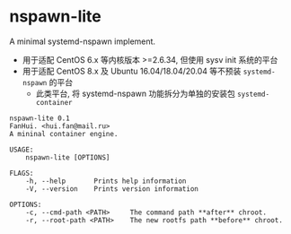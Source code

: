 # nspawn-lite

A minimal systemd-nspawn implement.

- 用于适配 CentOS 6.x 等内核版本 >=2.6.34, 但使用 sysv init 系统的平台
- 用于适配 CentOS 8.x 及 Ubuntu 16.04/18.04/20.04 等不预装 `systemd-nspawn` 的平台
  - 此类平台, 将 systemd-nspawn 功能拆分为单独的安装包 `systemd-container`

```shell
nspawn-lite 0.1
FanHui. <hui.fan@mail.ru>
A mininal container engine.

USAGE:
    nspawn-lite [OPTIONS]

FLAGS:
    -h, --help       Prints help information
    -V, --version    Prints version information

OPTIONS:
    -c, --cmd-path <PATH>     The command path **after** chroot.
    -r, --root-path <PATH>    The new rootfs path **before** chroot.
```
